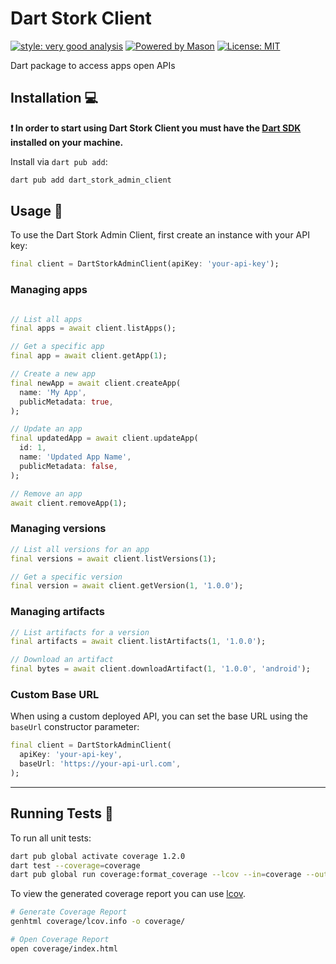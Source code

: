 # Dart Stork Client

[![style: very good analysis][very_good_analysis_badge]][very_good_analysis_link]
[![Powered by Mason](https://img.shields.io/endpoint?url=https%3A%2F%2Ftinyurl.com%2Fmason-badge)](https://github.com/felangel/mason)
[![License: MIT][license_badge]][license_link]

Dart package to access apps open APIs

## Installation 💻

**❗ In order to start using Dart Stork Client you must have the [Dart SDK][dart_install_link] installed on your machine.**

Install via `dart pub add`:

```sh
dart pub add dart_stork_admin_client
```

## Usage 🚀

To use the Dart Stork Admin Client, first create an instance with your API key:

```dart
final client = DartStorkAdminClient(apiKey: 'your-api-key');
```

### Managing apps
```dart

// List all apps
final apps = await client.listApps();

// Get a specific app
final app = await client.getApp(1);

// Create a new app
final newApp = await client.createApp(
  name: 'My App',
  publicMetadata: true,
);

// Update an app
final updatedApp = await client.updateApp(
  id: 1,
  name: 'Updated App Name',
  publicMetadata: false,
);

// Remove an app
await client.removeApp(1);
```

### Managing versions

```dart
// List all versions for an app
final versions = await client.listVersions(1);

// Get a specific version
final version = await client.getVersion(1, '1.0.0');
```

### Managing artifacts

```dart
// List artifacts for a version
final artifacts = await client.listArtifacts(1, '1.0.0');

// Download an artifact
final bytes = await client.downloadArtifact(1, '1.0.0', 'android');
```

### Custom Base URL

When using a custom deployed API, you can set the base URL using the `baseUrl` constructor parameter:

```dart
final client = DartStorkAdminClient(
  apiKey: 'your-api-key',
  baseUrl: 'https://your-api-url.com',
);
```

---


## Running Tests 🧪

To run all unit tests:

```sh
dart pub global activate coverage 1.2.0
dart test --coverage=coverage
dart pub global run coverage:format_coverage --lcov --in=coverage --out=coverage/lcov.info
```

To view the generated coverage report you can use [lcov](https://github.com/linux-test-project/lcov).

```sh
# Generate Coverage Report
genhtml coverage/lcov.info -o coverage/

# Open Coverage Report
open coverage/index.html
```

[dart_install_link]: https://dart.dev/get-dart
[github_actions_link]: https://docs.github.com/en/actions/learn-github-actions
[license_badge]: https://img.shields.io/badge/license-MIT-blue.svg
[license_link]: https://opensource.org/licenses/MIT
[logo_black]: https://raw.githubusercontent.com/VGVentures/very_good_brand/main/styles/README/vgv_logo_black.png#gh-light-mode-only
[logo_white]: https://raw.githubusercontent.com/VGVentures/very_good_brand/main/styles/README/vgv_logo_white.png#gh-dark-mode-only
[mason_link]: https://github.com/felangel/mason
[very_good_analysis_badge]: https://img.shields.io/badge/style-very_good_analysis-B22C89.svg
[very_good_analysis_link]: https://pub.dev/packages/very_good_analysis
[very_good_coverage_link]: https://github.com/marketplace/actions/very-good-coverage
[very_good_ventures_link]: https://verygood.ventures
[very_good_ventures_link_light]: https://verygood.ventures#gh-light-mode-only
[very_good_ventures_link_dark]: https://verygood.ventures#gh-dark-mode-only
[very_good_workflows_link]: https://github.com/VeryGoodOpenSource/very_good_workflows
